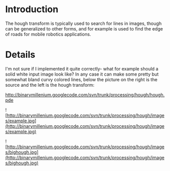 # Introduction #

The hough transform is typically used to search for lines in images, though can be generalized to other forms, and for example is used to find the edge of roads for mobile robotics applications.

# Details #

I'm not sure if I implemented it quite correctly- what for example should a solid white input image look like? In any case it can make some pretty but somewhat bland curvy colored lines, below the picture on the right is the source and the left is the hough transform:


http://binarymillenium.googlecode.com/svn/trunk/processing/hough/hough.pde

![http://binarymillenium.googlecode.com/svn/trunk/processing/hough/images/example.jpg](http://binarymillenium.googlecode.com/svn/trunk/processing/hough/images/example.jpg)

![http://binarymillenium.googlecode.com/svn/trunk/processing/hough/images/bighough.jpg](http://binarymillenium.googlecode.com/svn/trunk/processing/hough/images/bighough.jpg)